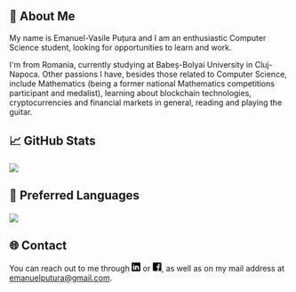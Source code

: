 ## 👋 About Me
My name is Emanuel-Vasile Puțura and I am an enthusiastic Computer Science student, looking for opportunities to learn and work.

I'm from Romania, currently studying at Babeș-Bolyai University in Cluj-Napoca. Other passions I have, besides those related to Computer Science, include Mathematics (being a former national Mathematics competitions participant and medalist), learning about blockchain technologies, cryptocurrencies and financial markets in general, reading and playing the guitar. 


<!--
## &#127760; Contact
You can reach out to me through [![LinkedIn][1.1]][1] or [![Facebook][1.3]][3], as well as on my mail address at emanuelputura@gmail.com.
<!-- [![Instagram][1.2]][2] -->


## &#x1f4c8; GitHub Stats

<a href="https://github.com/EmanuelPutura/EmanuelPutura">
  <img align="center" src="https://github-readme-stats.vercel.app/api?username=EmanuelPutura&show_icons=true&line_height=27&count_private=true&title_color=ffffff&text_color=c9cacc&icon_color=2bbc8a&bg_color=1d1f21&hide=contribs,prs,issues" />
</a>


## 🔧 Preferred Languages

<a href="https://github.com/EmanuelPutura/EmanuelPutura">
  <img align="center" src="https://github-readme-stats.vercel.app/api/top-langs/?username=EmanuelPutura&hide=makefile,cmake&title_color=ffffff&text_color=c9cacc&icon_color=2bbc8a&bg_color=1d1f21&layout=compact" />
</a>


## &#127760; Contact
You can reach out to me through [![LinkedIn][1.1]][1] or [![Facebook][1.3]][3], as well as on my mail address at emanuelputura@gmail.com.
<!-- [![Instagram][1.2]][2] -->


<!--
## 📖 Repos

### Games
<a href="https://github.com/EmanuelPutura/ChessGame">
  <img align="center" src="https://github-readme-stats.vercel.app/api/pin/?username=EmanuelPutura&repo=ChessGame&title_color=ffffff&text_color=c9cacc&icon_color=2bbc8a&bg_color=1d1f21" />
</a>

<a href="https://github.com/EmanuelPutura/Tic-Tac-Toe">
  <img align="center" src="https://github-readme-stats.vercel.app/api/pin/?username=EmanuelPutura&repo=Tic-Tac-Toe&title_color=ffffff&text_color=c9cacc&icon_color=2bbc8a&bg_color=1d1f21" />
</a>

<a href="https://github.com/EmanuelPutura/SpaceShooter">
  <img align="center" src="https://github-readme-stats.vercel.app/api/pin/?username=EmanuelPutura&repo=SpaceShooter&title_color=ffffff&text_color=c9cacc&icon_color=2bbc8a&bg_color=1d1f21" />
</a>

### Utility apps
<a href="https://github.com/EmanuelPutura/PhotoEditor">
  <img align="center" src="https://github-readme-stats.vercel.app/api/pin/?username=EmanuelPutura&repo=PhotoEditor&title_color=ffffff&text_color=c9cacc&icon_color=2bbc8a&bg_color=1d1f21" />
</a>

<a href="https://github.com/EmanuelPutura/Base-Calculator">
  <img align="center" src="https://github-readme-stats.vercel.app/api/pin/?username=EmanuelPutura&repo=Base-Calculator&title_color=ffffff&text_color=c9cacc&icon_color=2bbc8a&bg_color=1d1f21" />
</a>

<a href="https://github.com/EmanuelPutura/StudentRS">
  <img align="center" src="https://github-readme-stats.vercel.app/api/pin/?username=EmanuelPutura&repo=StudentRS&title_color=ffffff&text_color=c9cacc&icon_color=2bbc8a&bg_color=1d1f21" />
</a>

### Data structures and algorithms
<a href="https://github.com/EmanuelPutura/CormenBook">
  <img align="center" src="https://github-readme-stats.vercel.app/api/pin/?username=EmanuelPutura&repo=CormenBook&title_color=ffffff&text_color=c9cacc&icon_color=2bbc8a&bg_color=1d1f21" />
</a>

<a href="https://github.com/EmanuelPutura/AlgorithmicProblems">
  <img align="center" src="https://github-readme-stats.vercel.app/api/pin/?username=EmanuelPutura&repo=AlgorithmicProblems&title_color=ffffff&text_color=c9cacc&icon_color=2bbc8a&bg_color=1d1f21" />
</a>

<a href="https://github.com/EmanuelPutura/USACO-Training-Problems">
  <img align="center" src="https://github-readme-stats.vercel.app/api/pin/?username=EmanuelPutura&repo=USACO-Training-Problems&title_color=ffffff&text_color=c9cacc&icon_color=2bbc8a&bg_color=1d1f21" />
</a> -->

<!-- Icons -->

[1.1]: https://github.com/EmanuelPutura/EmanuelPutura/blob/main/linkedin_icon.png (LinkedIn icon without padding)
<!-- [1.2]: https://github.com/EmanuelPutura/EmanuelPutura/blob/main/instagram_icon.png -->
[1.3]: https://github.com/EmanuelPutura/EmanuelPutura/blob/main/facebook_icon.png

<!-- Links to your social media accounts -->

[1]: https://www.linkedin.com/in/emanuel-vasile-pu%C8%9Bura-778898172/
<!-- [2]: https://www.instagram.com/emanuel_putura/ -->
[3]: https://www.facebook.com/putura.emanuel


<!--
**EmanuelPutura/EmanuelPutura** is a ✨ _special_ ✨ repository because its `README.md` (this file) appears on your GitHub profile.

Here are some ideas to get you started:

- 🔭 I’m currently working on ...
- 🌱 I’m currently learning ...
- 👯 I’m looking to collaborate on ...
- 🤔 I’m looking for help with ...
- 💬 Ask me about ...
- 📫 How to reach me: ...
- 😄 Pronouns: ...
- ⚡ Fun fact: ...
-->
